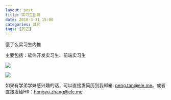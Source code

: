 ```yaml
---
layout: post
title: 实习生招聘
date: 2018-3-31 15:00
categories: 其它
tags: [其它]
---
```


饿了么实习生内推

主要包括：软件开发实习生、前端实习生

![](https://ws3.sinaimg.cn/large/006tNbRwgy1fpw0cq0lbtj30gp0e00vc.jpg)

![](https://ws2.sinaimg.cn/large/006tNbRwgy1fpw0e2tmzcj30gi0dhdhr.jpg)



如果有学弟学妹感兴趣的话，可以直接发简历到我邮箱: peng.tan@ele.me。或者直接发给HR：hongyu.zhang@ele.me